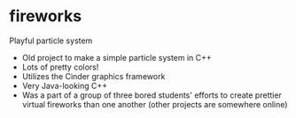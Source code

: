 # fireworks
Playful particle system

 * Old project to make a simple particle system in C++
 * Lots of pretty colors!
 * Utilizes the Cinder graphics framework
 * Very Java-looking C++
 * Was a part of a group of three bored students' efforts to create prettier virtual fireworks than one another (other projects are somewhere online)
